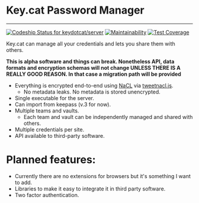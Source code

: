 # Key.cat Password Manager
******
[![Codeship Status for keydotcat/server](https://app.codeship.com/projects/03c1bc10-a7a0-0135-0335-16fec4d4b7f0/status?branch=master)](https://app.codeship.com/projects/255872) [![Maintainability](https://api.codeclimate.com/v1/badges/032a995c74982335ed9b/maintainability)](https://codeclimate.com/github/keydotcat/server/maintainability) [![Test Coverage](https://api.codeclimate.com/v1/badges/032a995c74982335ed9b/test_coverage)](https://codeclimate.com/github/keydotcat/server/test_coverage) 

Key.cat can manage all your credentials and lets you share them with others.

**This is alpha software and things can break. Nonetheless API, data formats and encryption schemas will not change UNLESS THERE IS A REALLY GOOD REASON. In that case a migration path will be provided**

  - Everything is encrypted end-to-end using [NaCL](https://nacl.cr.yp.to) via [tweetnacl.js](https://github.com/dchest/tweetnacl-js).
    - No metadata leaks. No metadata is stored unencrypted.
  - Single executable for the server.
  - Can import from keepass (v.3 for now).
  - Multiple teams and vaults.
    - Each team and vault can be independently managed and shared with others. 
  - Multiple credentials per site.
  - API available to third-party software.

# Planned features:

  - Currently there are no extensions for browsers but it's something I want to add.
  - Libraries to make it easy to integrate it in third party software.
  - Two factor authentication.
